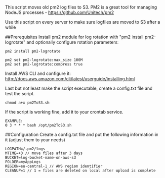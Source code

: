 This script moves old pm2 log files to S3. PM2 is a great tool for managing NodeJS processes - https://github.com/Unitech/pm2

Use this script on every server to make sure logfiles are moved to S3 after a while

##Prerequisites
Install pm2 module for log rotation with "pm2 install pm2-logrotate" and optionally configure rotation parameters:
```
pm2 install pm2-logrotate

pm2 set pm2-logrotate:max_size 100M
pm2 set pm2-logrotate:compress true
```

Install AWS CLI and configure it: http://docs.aws.amazon.com/cli/latest/userguide/installing.html

Last but not least make the script executable, create a config.txt file and test the script.
```
chmod a+x pm2ToS3.sh
```

If the script is working fine, add it to your crontab service.

```
EXAMPLE:
0 3 * * * bash /opt/pm2ToS3.sh
```

##Configuration
Create a config.txt file and put the following information in it (adjust them to your needs)
```
LOGPATH=/.pm2/logs
MTIME=+3 // move files after 3 days
BUCKET=log-bucket-name-on-aws-s3
FOLDER=myAppLogs
REGION=eu-central-1 // AWS region identifier
CLEANUP=1 // 1 = files are deleted on local after upload is complete
```

